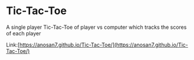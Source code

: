# Tic-Tac-Toe

A single player Tic-Tac-Toe of player vs computer which tracks the scores of each player

Link:[https://anosan7.github.io/Tic-Tac-Toe/](https://anosan7.github.io/Tic-Tac-Toe/)

